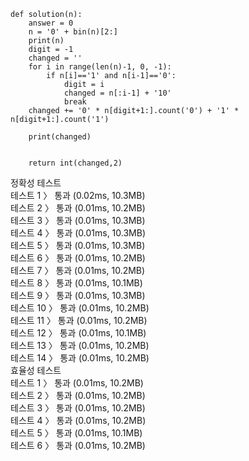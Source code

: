 ```
def solution(n):
    answer = 0
    n = '0' + bin(n)[2:]
    print(n)
    digit = -1
    changed = ''
    for i in range(len(n)-1, 0, -1):
        if n[i]=='1' and n[i-1]=='0':
            digit = i
            changed = n[:i-1] + '10'
            break
    changed += '0' * n[digit+1:].count('0') + '1' * n[digit+1:].count('1')
    
    print(changed)
    
    
    return int(changed,2)
```
정확성  테스트<br>
테스트 1 〉	통과 (0.02ms, 10.3MB)<br>
테스트 2 〉	통과 (0.01ms, 10.2MB)<br>
테스트 3 〉	통과 (0.01ms, 10.3MB)<br>
테스트 4 〉	통과 (0.01ms, 10.3MB)<br>
테스트 5 〉	통과 (0.01ms, 10.3MB)<br>
테스트 6 〉	통과 (0.01ms, 10.2MB)<br>
테스트 7 〉	통과 (0.01ms, 10.2MB)<br>
테스트 8 〉	통과 (0.01ms, 10.1MB)<br>
테스트 9 〉	통과 (0.01ms, 10.3MB)<br>
테스트 10 〉	통과 (0.01ms, 10.2MB)<br>
테스트 11 〉	통과 (0.01ms, 10.2MB)<br>
테스트 12 〉	통과 (0.01ms, 10.1MB)<br>
테스트 13 〉	통과 (0.01ms, 10.2MB)<br>
테스트 14 〉	통과 (0.01ms, 10.2MB)<br>
효율성  테스트<br>
테스트 1 〉	통과 (0.01ms, 10.2MB)<br>
테스트 2 〉	통과 (0.01ms, 10.2MB)<br>
테스트 3 〉	통과 (0.01ms, 10.2MB)<br>
테스트 4 〉	통과 (0.01ms, 10.2MB)<br>
테스트 5 〉	통과 (0.01ms, 10.1MB)<br>
테스트 6 〉	통과 (0.01ms, 10.2MB)<br>
